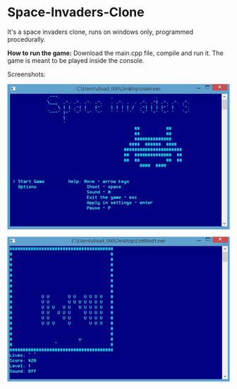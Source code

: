 # Space-Invaders-Clone

It's a space invaders clone, runs on windows only, programmed procedurally.

**How to run the game:** Download the main.cpp file, compile and run it. The game is meant to be played inside the console.


Screenshots:

![InGame Screenshot](https://github.com/Lowinator/Space-Invaders-Clone/blob/master/Screenshots/SpaceInvaderz%20Screenshot2.JPG?raw=true)

![Menu Screenshot](https://github.com/Lowinator/Space-Invaders-Clone/blob/master/Screenshots/SpaceInvaderz%20Screenshot1.JPG?raw=true)

